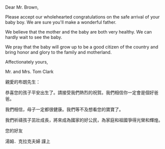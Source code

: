 Dear Mr. Brown,

Please accept our wholehearted congratulations on the safe arrival of
your baby boy. We are sure you\'ll make a wonderful father.

We believe that the mother and the baby are both very healthy. We can
hardly wait to see the baby.

We pray that the baby will grow up to be a good citizen of the country
and bring honor and glory to the family and motherland.

Affectionately yours,

Mr. and Mrs. Tom Clark

親愛的布朗先生：

恭喜您的孩子平安出生了。請接受我們熱烈的祝賀。我們相信你一定會是個好爸爸。

我們相信，母子一定都很健康。我們等不及想看您的寶寶了。

我們祈禱孩子茁壯成長，將來成為國家的好公民，為家庭和祖國爭得光榮和輝煌。

您的好友

湯姆．克拉克夫婦 謹上
